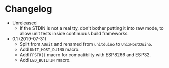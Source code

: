 # Changelog

* Unreleased
    * If the STDIN is not a real tty, don't bother putting it into raw mode,
      to allow unit tests inside continuous build frameworks.
* 0.1 (2019-07-31)
    * Split from `AUnit` and renamed from `unitduino` to `UnixHostDuino`.
    * Add `UNIT_HOST_DUINO` macro.
    * Add `FPSTR()` macro for compatibilty with ESP8266 and ESP32.
    * Add `LED_BUILTIN` macro.
